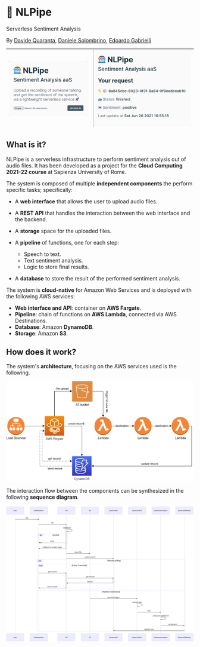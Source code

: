 <div>
	<h1>🤖 NLPipe</h1>
	<p>Serverless Sentiment Analysis</p>
	<p>By <a href="//github.com/fortym2">Davide Quaranta</a>, <a href="//github.com/DS98">Daniele Solombrino</a>, <a href="//github.com/edogab33">Edoardo Gabrielli</a></p>
</div>

|![image-20210711140020766](docs/nlpipe-screenshot.png)|![img](docs/nlpipe-screenshot-2.png)|
|---|---|

## What is it?

NLPipe is a serverless infrastructure to perform sentiment analysis out of audio files. It has been developed as a project for the **Cloud Computing 2021-22 course** at Sapienza University of Rome.

The system is composed of multiple **independent components** the perform specific tasks; specifically:

- A **web interface** that allows the user to upload audio files.
- A **REST API** that handles the interaction between the web interface and the backend.
- A **storage** space for the uploaded files.
- A **pipeline** of functions, one for each step:

  - Speech to text.
  - Text sentiment analysis.
  - Logic to store final results.
- A **database** to store the result of the performed sentiment analysis.

The system is **cloud-native** for Amazon Web Services and is deployed with the following AWS services:

- **Web interface and API**: container on **AWS Fargate**.
- **Pipeline**: chain of functions on **AWS Lambda**, connected via AWS Destinations.
- **Database**: Amazon **DynamoDB**.
- **Storage**: Amazon **S3**.

## How does it work?

The system's **architecture**, focusing on the AWS services used is the following.

![img](docs/architecture.png)

The interaction flow between the components can be synthesized in the following **sequence diagram**.

![img](docs/sequence-diagram.png)

